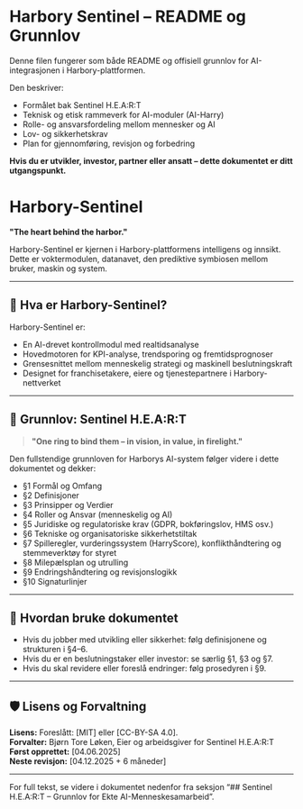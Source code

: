 # Harbory Sentinel – README og Grunnlov

Denne filen fungerer som både README og offisiell grunnlov for AI-integrasjonen i Harbory-plattformen.

Den beskriver:
- Formålet bak Sentinel H.E.A:R:T
- Teknisk og etisk rammeverk for AI-moduler (AI-Harry)
- Rolle- og ansvarsfordeling mellom mennesker og AI
- Lov- og sikkerhetskrav
- Plan for gjennomføring, revisjon og forbedring

**Hvis du er utvikler, investor, partner eller ansatt – dette dokumentet er ditt utgangspunkt.**

# Harbory-Sentinel

**"The heart behind the harbor."**

Harbory-Sentinel er kjernen i Harbory-plattformens intelligens og innsikt.  
Dette er voktermodulen, datanavet, den prediktive symbiosen mellom bruker, maskin og system.

---

## 🔰 Hva er Harbory-Sentinel?

Harbory-Sentinel er:
- En AI-drevet kontrollmodul med realtidsanalyse
- Hovedmotoren for KPI-analyse, trendsporing og fremtidsprognoser
- Grensesnittet mellom menneskelig strategi og maskinell beslutningskraft
- Designet for franchisetakere, eiere og tjenestepartnere i Harbory-nettverket

---

## 🧩 Grunnlov: Sentinel H.E.A:R:T

> **"One ring to bind them – in vision, in value, in firelight."**

Den fullstendige grunnloven for Harborys AI-system følger videre i dette dokumentet og dekker:

- §1 Formål og Omfang  
- §2 Definisjoner  
- §3 Prinsipper og Verdier  
- §4 Roller og Ansvar (menneskelig og AI)  
- §5 Juridiske og regulatoriske krav (GDPR, bokføringslov, HMS osv.)  
- §6 Tekniske og organisatoriske sikkerhetstiltak  
- §7 Spilleregler, vurderingssystem (HarryScore), konflikthåndtering og stemmeverktøy for styret  
- §8 Milepælsplan og utrulling  
- §9 Endringshåndtering og revisjonslogikk  
- §10 Signaturlinjer

---

## 📎 Hvordan bruke dokumentet

- Hvis du jobber med utvikling eller sikkerhet: følg definisjonene og strukturen i §4–6.
- Hvis du er en beslutningstaker eller investor: se særlig §1, §3 og §7.
- Hvis du skal revidere eller foreslå endringer: følg prosedyren i §9.

---

## 🛡 Lisens og Forvaltning

**Lisens:** Foreslått: [MIT] eller [CC-BY-SA 4.0].  
**Forvalter:** Bjørn Tore Løken, Eier og arbeidsgiver for Sentinel H.E.A:R:T  
**Først opprettet:** [04.06.2025]  
**Neste revisjon:** [04.12.2025 + 6 måneder]

---

For full tekst, se videre i dokumentet nedenfor fra seksjon “## Sentinel H.E.A:R:T – Grunnlov for Ekte AI-Menneskesamarbeid”.
